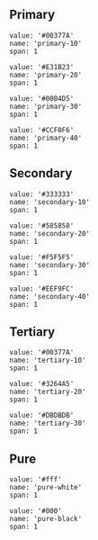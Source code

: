 ## Primary
```color
value: '#00377A'
name: 'primary-10'
span: 1
```

```color
value: '#E31B23'
name: 'primary-20'
span: 1
```

```color
value: '#00B4D5'
name: 'primary-30'
span: 1
```

```color
value: '#CCF0F6'
name: 'primary-40'
span: 1
```
## Secondary
```color
value: '#333333'
name: 'secondary-10'
span: 1
```

```color
value: '#585858'
name: 'secondary-20'
span: 1
```

```color
value: '#F5F5F5'
name: 'secondary-30'
span: 1
```

```color
value: '#EEF9FC'
name: 'secondary-40'
span: 1
```
## Tertiary
```color
value: '#00377A'
name: 'tertiary-10'
span: 1
```

```color
value: '#3264A5'
name: 'tertiary-20'
span: 1
```

```color
value: '#DBDBDB'
name: 'tertiary-30'
span: 1
```
## Pure
```color
value: '#fff'
name: 'pure-white'
span: 1
```

```color
value: '#000'
name: 'pure-black'
span: 1
```